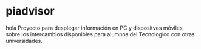 piadvisor
=========
hola
Proyecto para desplegar información en PC y dispositvos móviles, sobre los intercambios disponibles para alumnos del Tecnologico con otras universidades.
